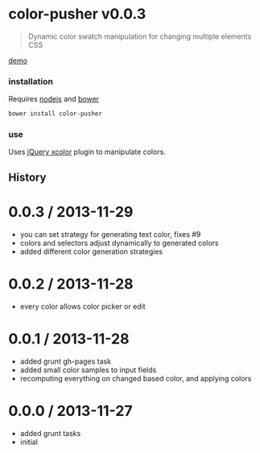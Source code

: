 # color-pusher v0.0.3

> Dynamic color swatch manipulation for changing multiple elements CSS

[demo](http://glebbahmutov.com/color-pusher/)

### installation

Requires [nodejs](http://nodejs.org/) and [bower](http://bower.io/)

```sh
bower install color-pusher
```



### use




Uses [jQuery xcolor](http://www.xarg.org/project/jquery-color-plugin-xcolor/) plugin
to manipulate colors.

## History


0.0.3 / 2013-11-29
==================

  * you can set strategy for generating text color, fixes #9
  * colors and selectors adjust dynamically to generated colors
  * added different color generation strategies

0.0.2 / 2013-11-28
==================

  * every color allows color picker or edit

0.0.1 / 2013-11-28
==================

  * added grunt gh-pages task
  * added small color samples to input fields
  * recomputing everything on changed based color, and applying colors

0.0.0 / 2013-11-27
==================

  * added grunt tasks
  * initial


